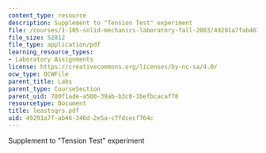 ```yaml
---
content_type: resource
description: Supplement to "Tension Test" experiment
file: /courses/1-105-solid-mechanics-laboratory-fall-2003/49291a7fab46346d2e5ac7fdcecf764c_leastsqrs.pdf
file_size: 52812
file_type: application/pdf
learning_resource_types:
- Laboratory Assignments
license: https://creativecommons.org/licenses/by-nc-sa/4.0/
ocw_type: OCWFile
parent_title: Labs
parent_type: CourseSection
parent_uid: 780f1ade-a500-39ab-b3c0-1befbcacaf78
resourcetype: Document
title: leastsqrs.pdf
uid: 49291a7f-ab46-346d-2e5a-c7fdcecf764c
---
```

Supplement to "Tension Test" experiment